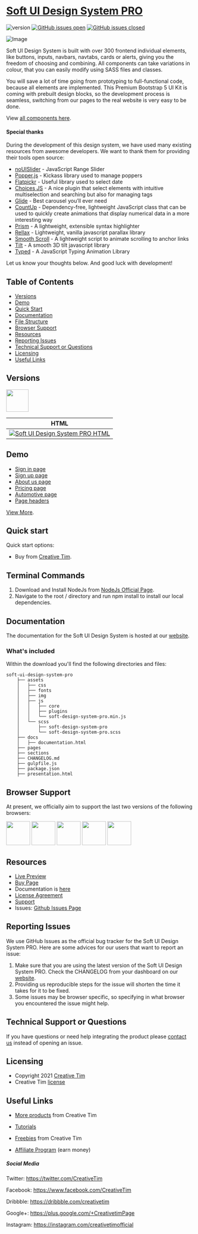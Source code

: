 # [Soft UI Design System PRO](http://demos.creative-tim.com/soft-ui-design-system-pro/presentation.html?ref=readme-sudsp)

![version](https://img.shields.io/badge/version-1.0.8-blue.svg) [![GitHub issues open](https://img.shields.io/github/issues/creativetimofficial/ct-soft-ui-design-system-pro.svg?maxAge=2592000)](https://github.com/creativetimofficial/ct-soft-ui-design-system-pro/issues?q=is%3Aopen+is%3Aissue) [![GitHub issues closed](https://img.shields.io/github/issues-closed-raw/creativetimofficial/ct-soft-ui-design-system-pro.svg?maxAge=2592000)](https://github.com/creativetimofficial/ct-soft-ui-design-system-pro/issues?q=is%3Aissue+is%3Aclosed)

![Image](https://s3.amazonaws.com/creativetim_bucket/products/414/original/opt_sds_thumbnail.png?1612539858)

Soft UI Design System is built with over 300 frontend individual elements, like buttons, inputs, navbars, navtabs, cards or alerts, giving you the freedom of choosing and combining. All components can take variations in colour, that you can easily modify using SASS files and classes.

You will save a lot of time going from prototyping to full-functional code, because all elements are implemented. This Premium Bootstrap 5 UI Kit is coming with prebuilt design blocks, so the development process is seamless, switching from our pages to the real website is very easy to be done.

View [all components here](https://www.creative-tim.com/learning-lab/bootstrap/alerts/soft-ui-design-system?ref=readme-sudsp).

#### Special thanks
During the development of this design system, we have used many existing resources from awesome developers. We want to thank them for providing their tools open source:
- [noUISlider](https://refreshless.com/nouislider/) - JavaScript Range Slider
- [Popper.js](https://popper.js.org/) - Kickass library used to manage poppers
- [Flatpickr](https://flatpickr.js.org/) - Useful library used to select date
- [Choices JS](https://joshuajohnson.co.uk/Choices/) - A nice plugin that select elements with intuitive multiselection and searching but also for managing tags
- [Glide](https://glidejs.com/) - Best carousel you’ll ever need
- [CountUp](https://inorganik.github.io/countUp.js/) - Dependency-free, lightweight JavaScript class that can be used to quickly create animations that display numerical data in a more interesting way
- [Prism](https://prismjs.com/) - A lightweight, extensible syntax highlighter
- [Rellax](https://dixonandmoe.com/rellax/) - Lightweight, vanilla javascript parallax library
- [Smooth Scroll](https://github.com/cferdinandi/smooth-scroll) - A lightweight script to animate scrolling to anchor links
- [Tilt](https://micku7zu.github.io/vanilla-tilt.js/index.html) - A smooth 3D tilt javascript library
- [Typed](https://mattboldt.com/demos/typed-js/) - A JavaScript Typing Animation Library

Let us know your thoughts below. And good luck with development!

## Table of Contents

* [Versions](#versions)
* [Demo](#demo)
* [Quick Start](#quick-start)
* [Documentation](#documentation)
* [File Structure](#file-structure)
* [Browser Support](#browser-support)
* [Resources](#resources)
* [Reporting Issues](#reporting-issues)
* [Technical Support or Questions](#technical-support-or-questions)
* [Licensing](#licensing)
* [Useful Links](#useful-links)

## Versions

[<img src="https://s3.amazonaws.com/creativetim_bucket/github/html.png" width="60" height="60" />](https://www.creative-tim.com/product/soft-ui-design-system-pro?ref=readme-sudsp)

| HTML |
| --- |
| [![Soft UI Design System PRO HTML](https://s3.amazonaws.com/creativetim_bucket/products/414/original/opt_sds_thumbnail.png?1612539858)](http://demos.creative-tim.com/soft-ui-design-system-pro/presentation.html?ref=readme-sudsp)

## Demo

- [Sign in page](https://demos.creative-tim.com/soft-ui-design-system-pro/pages/sign-in/sign-in-basic.html?ref=readme-sudsp)
- [Sign up page](https://demos.creative-tim.com/soft-ui-design-system-pro/pages/sign-up/sign-up-illustration.html?ref=readme-sudsp)
- [About us page](https://demos.creative-tim.com/soft-ui-design-system-pro/pages/about-us.html?ref=readme-sudsp)
- [Pricing page](https://demos.creative-tim.com/soft-ui-design-system-pro/pages/pricing.html?ref=readme-sudsp)
- [Automotive page](https://demos.creative-tim.com/soft-ui-design-system-pro/pages/automotive.html?ref=readme-sudsp)
- [Page headers](https://demos.creative-tim.com/soft-ui-design-system-pro/sections/page-sections/hero-sections.html?ref=readme-sudsp)

[View More](https://demos.creative-tim.com/soft-ui-design-system-pro/presentation.html?ref=readme-sudsp).

## Quick start

Quick start options:

- Buy from [Creative Tim](https://www.creative-tim.com/product/soft-ui-design-system-pro?ref=readme-sudsp).

## Terminal Commands

1. Download and Install NodeJs from [NodeJs Official Page](https://nodejs.org/en/download/).
2. Navigate to the root / directory and run npm install to install our local dependencies.

## Documentation
The documentation for the Soft UI Design System is hosted at our [website](https://www.creative-tim.com/learning-lab/bootstrap/overview/soft-ui-design-system?ref=readme-sudsp).

### What's included

Within the download you'll find the following directories and files:

```
soft-ui-design-system-pro
    ├── assets
    │   ├── css
    │   ├── fonts
    │   ├── img
    │   ├── js
    │   │   ├── core
    │   │   ├── plugins
    │   │   └── soft-design-system-pro.min.js
    │   └── scss
    │       ├── soft-design-system-pro
    │       └── soft-design-system-pro.scss
    ├── docs
    │   ├── documentation.html
    ├── pages
    ├── sections
    ├── CHANGELOG.md
    ├── gulpfile.js
    ├── package.json
    ├── presentation.html
```

## Browser Support

At present, we officially aim to support the last two versions of the following browsers:

<img src="https://s3.amazonaws.com/creativetim_bucket/github/browser/chrome.png" width="64" height="64"> <img src="https://s3.amazonaws.com/creativetim_bucket/github/browser/firefox.png" width="64" height="64"> <img src="https://s3.amazonaws.com/creativetim_bucket/github/browser/edge.png" width="64" height="64"> <img src="https://s3.amazonaws.com/creativetim_bucket/github/browser/safari.png" width="64" height="64"> <img src="https://s3.amazonaws.com/creativetim_bucket/github/browser/opera.png" width="64" height="64">

## Resources
- [Live Preview](https://demos.creative-tim.com/soft-ui-design-system-pro/presentation.html?ref=readme-sudsp)
- [Buy Page](https://www.creative-tim.com/product/soft-ui-design-system-pro?ref=readme-sudsp)
- Documentation is [here](https://www.creative-tim.com/learning-lab/bootstrap/overview/soft-ui-design-system?ref=readme-sudsp)
- [License Agreement](https://www.creative-tim.com/license?ref=readme-sudsp)
- [Support](https://www.creative-tim.com/contact-us?ref=readme-sudsp)
- Issues: [Github Issues Page](https://github.com/creativetimofficial/ct-soft-ui-design-system-pro/issues)

## Reporting Issues
We use GitHub Issues as the official bug tracker for the Soft UI Design System PRO. Here are some advices for our users that want to report an issue:

1. Make sure that you are using the latest version of the Soft UI Design System PRO. Check the CHANGELOG from your dashboard on our [website](https://www.creative-tim.com/product/soft-ui-design-system-pro?ref=readme-sudsp).
2. Providing us reproducible steps for the issue will shorten the time it takes for it to be fixed.
3. Some issues may be browser specific, so specifying in what browser you encountered the issue might help.

## Technical Support or Questions

If you have questions or need help integrating the product please [contact us](https://www.creative-tim.com/contact-us?ref=readme-sudsp) instead of opening an issue.

## Licensing

- Copyright 2021 [Creative Tim](https://www.creative-tim.com?ref=readme-sudsp)
- Creative Tim [license](https://www.creative-tim.com/license?ref=readme-sudsp)

## Useful Links

- [More products](https://www.creative-tim.com/templates?ref=readme-sudsp) from Creative Tim

- [Tutorials](https://www.youtube.com/channel/UCVyTG4sCw-rOvB9oHkzZD1w)

- [Freebies](https://www.creative-tim.com/bootstrap-themes/free?ref=readme-sudsp) from Creative Tim

- [Affiliate Program](https://www.creative-tim.com/affiliates/new?ref=readme-sudsp) (earn money)

##### Social Media

Twitter: <https://twitter.com/CreativeTim>

Facebook: <https://www.facebook.com/CreativeTim>

Dribbble: <https://dribbble.com/creativetim>

Google+: <https://plus.google.com/+CreativetimPage>

Instagram: <https://instagram.com/creativetimofficial>
